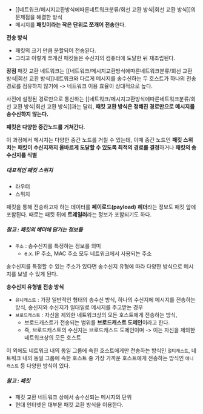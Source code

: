 - [[네트워크/메시지교환방식에따른네트워크분류/회선 교환 방식|회선 교환 방식]]의 문제점을 해결한 방식
- 메시지를 **패킷이라는 작은 단위로 쪼개어 전송**한다.

**전송 방식**
- 패킷의 크기 만큼 분할되어 전송된다. 
- 그리고 이렇게 쪼개진 패킷들은 수신지의 컴퓨터에 도달한 뒤 재조립된다. 

**장점**
패킷 교환 네트워크는 [[네트워크/메시지교환방식에따른네트워크분류/회선 교환 방식|회선 교환 방식]]네트워크와 다르게 
메시지를 송수신하는 두 호스트가 하나의 전송 경로를 점유하지 않기에 
-> 네트워크 이용 효율이 상대적으로 높다. 

사전에 설정된 경로만으로 통신하는 [[네트워크/메시지교환방식에따른네트워크분류/회선 교환 방식|회선 교환 방식]]과는 달리, 
**패킷 교환 방식은 정해진 경로만으로 메시지를 송수신하지 않는다.**

**패킷은 다양한 중간노드를 거쳐간다.**

이 과정에서 메시지는 다양한 중간 노드를 거칠 수 있는데,
이때 중간 노드인 **패킷 스위치**는 **패킷이 수신지까지 올바르게 도달할 수 있도록 최적의 경로를 결정**하거나 **패킷의 송수신지를 식별**

##### 대표적인 패킷 스위치 
- 라우터 
- 스위치

패킷을 통해 전송하고자 하는 데이터를 **페이로드(payload)**
**헤더**라는 정보도 패킷 앞에 포함된다. 
때로는 패킷 뒤에 **트레일러**라는 정보가 포함되기도 하다.


##### 참고 : 패킷의 헤더에 담기는 정보들 

- `주소` : 송수신지를 특정하는 정보를 의미 
	- e.x. IP 주소, MAC 주소 모두 네트워크에서 사용되는 주소 

송수신지를 특정할 수 있는 주소가 있다면 송수신지 유형에 따라 다양한 방식으로 메시지를 보낼 수 있게 된다. 

**송수신지 유형별 전송 방식**
- `유니캐스트` : 가장 일반적인 형태의 송수신 방식, 하나의 수신지에 메시지를 전송하는 방식, 송신지와 수신지가 일대일로 메시지를 주고받는 경우
- `브로드캐스트` : 자신을 제외한 네트워크상의 모든 호스트에게 전송하는 방식, 
	- 브로드캐스트가 전송되는 범위를 **브로드캐스트 도메인**이라고 한다. 
	- 즉, 브로드캐스트의 수신지는 브로드캐스드 도메인이며 -> 이는 자신을 제외한 네트워크상의 모든 호스트 

이 외에도 네트워크 내의 동일 그룹에 속한 호스트에게만 전송하는 방식인 `멀티캐스트`, 
네트워크 내의 동일 그룹에 속한 호스트 중 가장 가까운 호스트에게 전송하는 방식인 `애니캐스트` 등 
다양한 방식이 있다. 

##### 참고 : 패킷 
- 패킷 교환 네트워크 상에서 송수신되는 메시지의 단위
- 현대 인터넷은 대부분 패킷 교환 방식을 이용한다. 